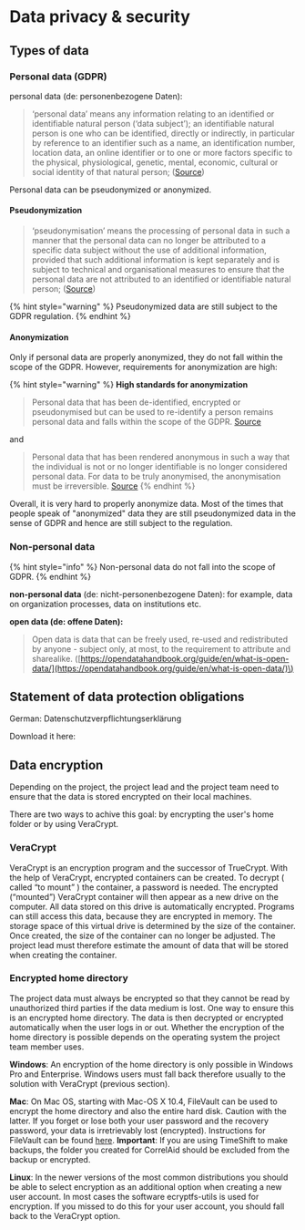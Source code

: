 # Data privacy & security

## Types of data

### Personal data \(GDPR\)

personal data \(de: personenbezogene Daten\):

> ‘personal data’ means any information relating to an identified or identifiable natural person \(‘data subject’\); an identifiable natural person is one who can be identified, directly or indirectly, in particular by reference to an identifier such as a name, an identification number, location data, an online identifier or to one or more factors specific to the physical, physiological, genetic, mental, economic, cultural or social identity of that natural person; \([Source](https://eur-lex.europa.eu/legal-content/EN/TXT/HTML/?uri=CELEX:32016R0679&from=DE#d1e1489-1-1)\)

Personal data can be pseudonymized or anonymized.

#### Pseudonymization

> ‘pseudonymisation’ means the processing of personal data in such a manner that the personal data can no longer be attributed to a specific data subject without the use of additional information, provided that such additional information is kept separately and is subject to technical and organisational measures to ensure that the personal data are not attributed to an identified or identifiable natural person; \([Source](https://eur-lex.europa.eu/legal-content/EN/TXT/HTML/?uri=CELEX:32016R0679#d1e1489-1-1)\)

{% hint style="warning" %}
Pseudonymized data are still subject to the GDPR regulation.
{% endhint %}

#### Anonymization

Only if personal data are properly anonymized, they do not fall within the scope of the GDPR. However, requirements for anonymization are high:

{% hint style="warning" %}
**High standards for anonymization**

> Personal data that has been de-identified, encrypted or pseudonymised but can be used to re-identify a person remains personal data and falls within the scope of the GDPR. [Source](https://ec.europa.eu/info/law/law-topic/data-protection/reform/what-personal-data_en)

and

> Personal data that has been rendered anonymous in such a way that the individual is not or no longer identifiable is no longer considered personal data. For data to be truly anonymised, the anonymisation must be irreversible. [Source](https://ec.europa.eu/info/law/law-topic/data-protection/reform/what-personal-data_en)
{% endhint %}

Overall, it is very hard to properly anonymize data. Most of the times that people speak of "anonymized" data they are still pseudonymized data in the sense of GDPR and hence are still subject to the regulation.

### Non-personal data

{% hint style="info" %}
Non-personal data do not fall into the scope of GDPR.
{% endhint %}

**non-personal data** \(de: nicht-personenbezogene Daten\): for example, data on organization processes, data on institutions etc.

**open data \(de: offene Daten\):**

> Open data is data that can be freely used, re-used and redistributed by anyone - subject only, at most, to the requirement to attribute and sharealike. \([https://opendatahandbook.org/guide/en/what-is-open-data/](https://opendatahandbook.org/guide/en/what-is-open-data/)\)

## Statement of data protection obligations

German: Datenschutzverpflichtungserklärung

Download it here: 



## Data encryption

Depending on the project, the project lead and the project team need to ensure that the data is stored encrypted on their local machines. 

There are two ways to achive this goal: by encrypting the user's home folder or by using VeraCrypt. 

### VeraCrypt

VeraCrypt is an encryption program and the successor of TrueCrypt. With the help of VeraCrypt, encrypted containers can be created. To decrypt \( called “to mount” \) the container, a password is needed. The encrypted \(“mounted”\) VeraCrypt container will then appear as a new drive on the computer. All data stored on this drive is automatically encrypted. Programs can still access this data, because they are encrypted in memory. The storage space of this virtual drive is determined by the size of the container. Once created, the size of the container can no longer be adjusted. The project lead must therefore estimate the amount of data that will be stored when creating the container.

### Encrypted home directory

The project data must always be encrypted so that they cannot be read by unauthorized third parties if the data medium is lost. One way to ensure this is an encrypted home directory. The data is then decrypted or encrypted automatically when the user logs in or out. Whether the encryption of the home directory is possible depends on the operating system the project team member uses.

**Windows**: An encryption of the home directory is only possible in Windows Pro and Enterprise. Windows users must fall back therefore usually to the solution with VeraCrypt \(previous section\).

**Mac**: On Mac OS, starting with Mac-OS X 10.4, FileVault can be used to encrypt the home directory and also the entire hard disk. Caution with the latter. If you forget or lose both your user password and the recovery password, your data is irretrievably lost \(encrypted\). Instructions for FileVault can be found [here](https://support.apple.com/en-us/HT204837). **Important**: If you are using TimeShift to make backups, the folder you created for CorrelAid should be excluded from the backup or encrypted.

**Linux**: In the newer versions of the most common distributions you should be able to select encryption as an additional option when creating a new user account. In most cases the software ecryptfs-utils is used for encryption. If you missed to do this for your user account, you should fall back to the VeraCrypt option.



#### 



